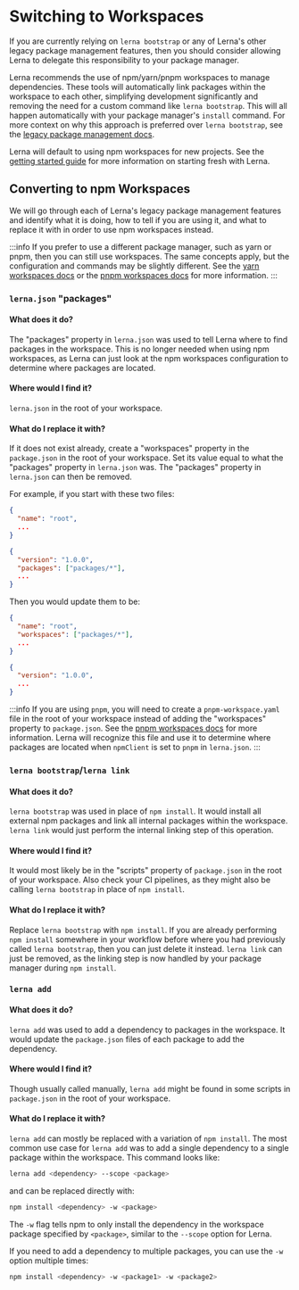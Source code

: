 # Switching to Workspaces

If you are currently relying on `lerna bootstrap` or any of Lerna's other legacy package management features, then you should consider allowing Lerna to delegate this responsibility to your package manager.

Lerna recommends the use of npm/yarn/pnpm workspaces to manage dependencies. These tools will automatically link packages within the workspace to each other, simplifying development significantly and removing the need for a custom command like `lerna bootstrap`. This will all happen automatically with your package manager's `install` command. For more context on why this approach is preferred over `lerna bootstrap`, see the [legacy package management docs](../features/legacy-package-management.md).

Lerna will default to using npm workspaces for new projects. See the [getting started guide](../getting-started.md) for more information on starting fresh with Lerna.

## Converting to npm Workspaces

We will go through each of Lerna's legacy package management features and identify what it is doing, how to tell if you are using it, and what to replace it with in order to use npm workspaces instead.

:::info
If you prefer to use a different package manager, such as yarn or pnpm, then you can still use workspaces. The same concepts apply, but the configuration and commands may be slightly different. See the [yarn workspaces docs](https://yarnpkg.com/features/workspaces/) or the [pnpm workspaces docs](https://pnpm.io/workspaces) for more information.
:::

### `lerna.json` "packages"

#### What does it do?

The "packages" property in `lerna.json` was used to tell Lerna where to find packages in the workspace. This is no longer needed when using npm workspaces, as Lerna can just look at the npm workspaces configuration to determine where packages are located.

#### Where would I find it?

`lerna.json` in the root of your workspace.

#### What do I replace it with?

If it does not exist already, create a "workspaces" property in the `package.json` in the root of your workspace. Set its value equal to what the "packages" property in `lerna.json` was. The "packages" property in `lerna.json` can then be removed.

For example, if you start with these two files:

```json title="package.json"
{
  "name": "root",
  ...
}
```

```json title="lerna.json"
{
  "version": "1.0.0",
  "packages": ["packages/*"],
  ...
}
```

Then you would update them to be:

```json title="package.json"
{
  "name": "root",
  "workspaces": ["packages/*"],
  ...
}
```

```json title="lerna.json"
{
  "version": "1.0.0",
  ...
}
```

:::info
If you are using `pnpm`, you will need to create a `pnpm-workspace.yaml` file in the root of your workspace instead of adding the "workspaces" property to `package.json`. See the [pnpm workspaces docs](https://pnpm.io/workspaces) for more information. Lerna will recognize this file and use it to determine where packages are located when `npmClient` is set to `pnpm` in `lerna.json`.
:::

### `lerna bootstrap`/`lerna link`

#### What does it do?

`lerna bootstrap` was used in place of `npm install`. It would install all external npm packages and link all internal packages within the workspace. `lerna link` would just perform the internal linking step of this operation.

#### Where would I find it?

It would most likely be in the "scripts" property of `package.json` in the root of your workspace. Also check your CI pipelines, as they might also be calling `lerna bootstrap` in place of `npm install`.

#### What do I replace it with?

Replace `lerna bootstrap` with `npm install`. If you are already performing `npm install` somewhere in your workflow before where you had previously called `lerna bootstrap`, then you can just delete it instead. `lerna link` can just be removed, as the linking step is now handled by your package manager during `npm install`.

### `lerna add`

#### What does it do?

`lerna add` was used to add a dependency to packages in the workspace. It would update the `package.json` files of each package to add the dependency.

#### Where would I find it?

Though usually called manually, `lerna add` might be found in some scripts in `package.json` in the root of your workspace.

#### What do I replace it with?

`lerna add` can mostly be replaced with a variation of `npm install`. The most common use case for `lerna add` was to add a single dependency to a single package within the workspace. This command looks like:

```sh
lerna add <dependency> --scope <package>
```

and can be replaced directly with:

```sh
npm install <dependency> -w <package>
```

The `-w` flag tells npm to only install the dependency in the workspace package specified by `<package>`, similar to the `--scope` option for Lerna.

If you need to add a dependency to multiple packages, you can use the `-w` option multiple times:

```sh
npm install <dependency> -w <package1> -w <package2>
```
